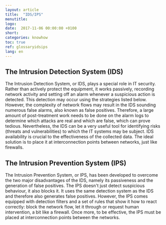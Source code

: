 ```yaml
---
layout: article
title:  "IDS/IPS"
menutitle:
logo:
date:  2017-11-06 00:00:00 +0100
short:
categories: knowhow
toc: true
ref: glossaryidsips
lang: en
---
```

## The Intrusion Detection System (IDS)
The Intrusion Detection System, or IDS, plays a special role in IT security. Rather than actively protect the equipment, it works passively, recording network activity and setting off an alarm whenever a suspicious action is detected. This detection may occur using the strategies listed below. However, the complexity of network flows may result in the IDS sounding numerous false alarms, also known as false positives. Therefore, a large amount of post-treatment work needs to be done on the alarm logs to determine which attacks are real and which are false, which can prove tedious. Nevertheless, the IDS can be a very useful tool for identifying risks (threats and vulnerabilities) to which the IT systems may be subject. IDS availability is crucial to the effectiveness of the collected data. The ideal solution is to place it at interconnection points between networks, just like firewalls.

## The Intrusion Prevention System (IPS)
The Intrusion Prevention System, or IPS, has been developed to overcome the two major disadvantages of the IDS, namely its passiveness and the generation of false positives. The IPS doesn't just detect suspicious behaviour, it also blocks it. It uses the same detection system as the IDS and therefore also generates false positives. However, the IPS comes equipped with detection filters and a set of rules that show it how to react correctly: block the network flow, let it through or request human intervention, a bit like a firewall. Once more, to be effective, the IPS must be placed at interconnection points between the networks.
